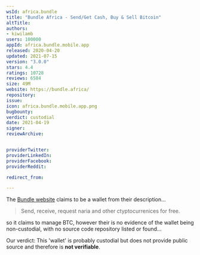 ```yaml
---
wsId: africa.bundle
title: "Bundle Africa - Send/Get Cash, Buy & Sell Bitcoin"
altTitle: 
authors:
- kiwilamb
users: 100000
appId: africa.bundle.mobile.app
released: 2020-04-20
updated: 2021-07-15
version: "3.0.0"
stars: 4.4
ratings: 10728
reviews: 6584
size: 49M
website: https://bundle.africa/
repository: 
issue: 
icon: africa.bundle.mobile.app.png
bugbounty: 
verdict: custodial
date: 2021-04-19
signer: 
reviewArchive:


providerTwitter: 
providerLinkedIn: 
providerFacebook: 
providerReddit: 

redirect_from:

---
```



The [Bundle website](https://bundle.africa/) claims to be a wallet from their description...

> Send, receive, request naria and other ctyptocurrenices for free.

so it claims to manage BTC, however their is no evidence of the wallet being non-custodial, with no source code repository listed or found...

Our verdict: This 'wallet' is probably custodial but does not provide public source and therefore is **not verifiable**.
